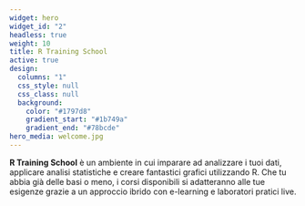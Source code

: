 ```yaml
---
widget: hero
widget_id: "2"
headless: true
weight: 10
title: R Training School
active: true
design:
  columns: "1"
  css_style: null
  css_class: null
  background:
    color: "#1797d8"
    gradient_start: "#1b749a"
    gradient_end: "#78bcde"
hero_media: welcome.jpg
---
```

**R Training School** è un ambiente in cui imparare ad analizzare i tuoi dati, applicare analisi statistiche e creare fantastici grafici utilizzando R. Che tu abbia già delle basi o meno, i corsi disponibili si adatteranno alle tue esigenze grazie a un approccio ibrido con e-learning e laboratori pratici live.